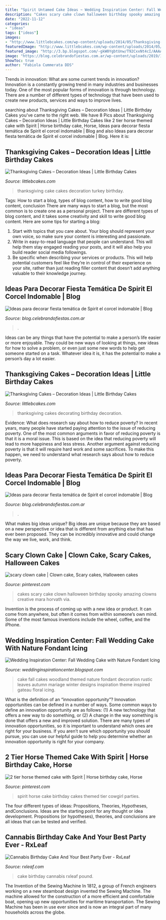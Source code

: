 ```yaml
---
title: "Spirit Untamed Cake Ideas ~ Wedding Inspiration Center: Fall Wedding Cake With Nature Fondant Icing"
description: "Cakes scary cake clown halloween birthday spooky amazing clowns creative mara horvath via"
date: "2022-11-12"
categories:
- "ideas"
tags: ["ideas"]
images:
- "http://www.littlebcakes.com/wp-content/uploads/2014/05/Thanksgiving-Cakes.jpg"
featuredImage: "http://www.littlebcakes.com/wp-content/uploads/2014/05/Thanksgiving-Cakes-Decorating.jpg"
featured_image: "http://3.bp.blogspot.com/-gkW0YgbtUnw/T92CxxNt4cI/AAAAAAAAAZ8/Q_YKqElf-08/s1600/Fall+Wedding+Cake+with+Floral+Decoration.jpg"
image: "https://blog.celebrandofiestas.com.ar/wp-content/uploads/2019/12/torta_cake_spirit_decoracion_fiesta_celebrando-1.jpg"
ShowToc: true
author: "Fabiola Cummerata DDS"
---
```



Trends in innovation: What are some current trends in innovation?
Innovation is a constantly growing trend in many industries and businesses today. One of the most popular forms of innovation is through technology. There are a number of different types of technology that have been used to create new products, services and ways to improve lives.

	

		
searching about Thanksgiving Cakes – Decoration Ideas | Little Birthday Cakes you've came to the right web. We have 8 Pics about Thanksgiving Cakes – Decoration Ideas | Little Birthday Cakes like 2 tier horse themed cake with Spirit | Horse birthday cake, Horse, Ideas para decorar fiesta temática de Spirit el corcel indomable | Blog and also Ideas para decorar fiesta temática de Spirit el corcel indomable | Blog. Here it is:
		
    
## Thanksgiving Cakes – Decoration Ideas | Little Birthday Cakes

<img loading=lazy src="http://www.littlebcakes.com/wp-content/uploads/2014/05/Thanksgiving-Cakes.jpg" onerror="this.onerror=null;this.src='https://tse2.mm.bing.net/th?id=OIP.lT0h-RbUDmhCTX2uxe0GtAHaIO&amp;pid=15.1';" alt="Thanksgiving Cakes – Decoration Ideas | Little Birthday Cakes">

_Source: littlebcakes.com_

>thanksgiving cake cakes decoration turkey birthday. 

	

Tags: How to start a blog, types of blog content, how to write good blog content, conclusion
There are many ways to start a blog, but the most common is to create one as a personal project. There are different types of blog content, and it takes some creativity and skill to write good blog content. Here are some tips for starting a blog:
1. Start with topics that you care about. Your blog should represent your own voice, so make sure your content is interesting and passionate.
2. Write in easy-to-read language that people can understand. This will help them stay engaged reading your posts, and it will also help you build reader social media followings.
3. Be specific when describing your services or products. This will help potential customers feel like they’re in control of their experience on your site, rather than just reading filler content that doesn’t add anything valuable to their knowledge journey. 

    
## Ideas Para Decorar Fiesta Temática De Spirit El Corcel Indomable | Blog

<img loading=lazy src="https://blog.celebrandofiestas.com.ar/wp-content/uploads/2019/12/torta_cake_spirit_decoracion_fiesta_celebrando_horse-898x1024.jpg" onerror="this.onerror=null;this.src='https://tse2.mm.bing.net/th?id=OIP.3wuVVsYz2RQ-cidX5PUQdAHaIc&amp;pid=15.1';" alt="Ideas para decorar fiesta temática de Spirit el corcel indomable | Blog">

_Source: blog.celebrandofiestas.com.ar_

>. 

	

Ideas can be any things that have the potential to make a person’s life easier or more enjoyable. They could be new ways of looking at things, new ideas for how to solve a problem, or even just some new words to help get someone started on a task. Whatever idea it is, it has the potential to make a person’s day a lot easier.

    
## Thanksgiving Cakes – Decoration Ideas | Little Birthday Cakes

<img loading=lazy src="http://www.littlebcakes.com/wp-content/uploads/2014/05/Thanksgiving-Cakes-Decorating.jpg" onerror="this.onerror=null;this.src='https://tse2.mm.bing.net/th?id=OIP.UsLMReeLqgvXdfKdL7BgcAHaIO&amp;pid=15.1';" alt="Thanksgiving Cakes – Decoration Ideas | Little Birthday Cakes">

_Source: littlebcakes.com_

>thanksgiving cakes decorating birthday decoration. 

	

Evidence: What does research say about how to reduce poverty?
In recent years, many people have started paying attention to the issue of reducing poverty. One of the most common arguments in favor of reducing poverty is that it is a moral issue. This is based on the idea that reducing poverty will lead to more happiness and less stress. Another argument against reducing poverty is that it will require hard work and some sacrifices. To make this happen, we need to understand what research says about how to reduce poverty.

    
## Ideas Para Decorar Fiesta Temática De Spirit El Corcel Indomable | Blog

<img loading=lazy src="https://blog.celebrandofiestas.com.ar/wp-content/uploads/2019/12/torta_cake_spirit_decoracion_fiesta_celebrando-1.jpg" onerror="this.onerror=null;this.src='https://tse4.mm.bing.net/th?id=OIP.Q-_rZGNmq68NIt8r74nS2AHaJ3&amp;pid=15.1';" alt="Ideas para decorar fiesta temática de Spirit el corcel indomable | Blog">

_Source: blog.celebrandofiestas.com.ar_

>. 

	

What makes big ideas unique?
Big ideas are unique because they are based on a new perspective or idea that is different from anything else that has ever been proposed. They can be incredibly innovative and could change the way we live, work, and think.

    
## Scary Clown Cake | Clown Cake, Scary Cakes, Halloween Cakes

<img loading=lazy src="https://i.pinimg.com/736x/70/54/84/7054840c2b137942660a40079365b65c--halloween-cakes-halloween-fun.jpg" onerror="this.onerror=null;this.src='https://tse4.mm.bing.net/th?id=OIP.Fw9RywVKVxgcjurkRVWx1wHaLD&amp;pid=15.1';" alt="scary clown cake | Clown cake, Scary cakes, Halloween cakes">

_Source: pinterest.com_

>cakes scary cake clown halloween birthday spooky amazing clowns creative mara horvath via. 

	

Invention is the process of coming up with a new idea or product. It can come from anywhere, but often it comes from within someone’s own mind. Some of the most famous inventions include the wheel, coffee, and the iPhone.

    
## Wedding Inspiration Center: Fall Wedding Cake With Nature Fondant Icing

<img loading=lazy src="http://3.bp.blogspot.com/-gkW0YgbtUnw/T92CxxNt4cI/AAAAAAAAAZ8/Q_YKqElf-08/s1600/Fall+Wedding+Cake+with+Floral+Decoration.jpg" onerror="this.onerror=null;this.src='https://tse1.mm.bing.net/th?id=OIP.bNSS8_2IkbYaEF-hPWfiewAAAA&amp;pid=15.1';" alt="Wedding Inspiration Center: Fall Wedding Cake with Nature Fondant Icing">

_Source: weddinginspirationcenter.blogspot.com_

>cake fall cakes woodland themed nature fondant decoration rustic leaves autumn mariage winter designs inspiration theme inspired gateau floral icing. 

	

What is the definition of an “innovation opportunity”?
Innovation opportunities can be defined in a number of ways. Some common ways to define an innovation opportunity are as follows: (1) A new technology that offers a new way to do something, or (2) A change in the way something is done that offers a new and improved solution. 
There are many types of innovation opportunities, so it is important to understand which ones are right for your business. If you aren’t sure which opportunity you should pursue, you can use our helpful guide to help you determine whether an innovation opportunity is right for your company.

    
## 2 Tier Horse Themed Cake With Spirit | Horse Birthday Cake, Horse

<img loading=lazy src="https://i.pinimg.com/736x/2a/d8/9d/2ad89d0a6eaa78d255a69fc5760441f6.jpg" onerror="this.onerror=null;this.src='https://tse4.mm.bing.net/th?id=OIP.jB8Q0du-UlixY0PVgfyCoAHaLH&amp;pid=15.1';" alt="2 tier horse themed cake with Spirit | Horse birthday cake, Horse">

_Source: pinterest.com_

>spirit horse cake birthday cakes themed tier cowgirl parties. 

	

The four different types of ideas: Propositions, Theories, Hypotheses, andConclusions.
Ideas are the starting point for any thought or idea development. Propositions (or hypotheses), theories, and conclusions are all ideas that can be tested and verified.

    
## Cannabis Birthday Cake And Your Best Party Ever - RxLeaf

<img loading=lazy src="https://www.rxleaf.com/wp-content/uploads/2019/03/Pound-Cake.jpg" onerror="this.onerror=null;this.src='https://tse4.mm.bing.net/th?id=OIP.ZQCvHf5uJxvKlukZKfaSEwHaIi&amp;pid=15.1';" alt="Cannabis Birthday Cake And Your Best Party Ever - RxLeaf">

_Source: rxleaf.com_

>cake birthday cannabis rxleaf pound. 

	

The Invention of the Sewing Machine
In 1812, a group of French engineers working on a new steamboat design invented the Sewing Machine. The machine allowed for the construction of a more efficient and comfortable boat, opening up new opportunities for maritime transportation. The Sewing Machine has been in use ever since and is now an integral part of many households across the globe.

